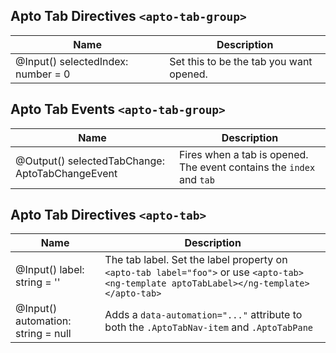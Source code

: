 ## Apto Tab Directives `<apto-tab-group>`
Name | Description
---- | -----------
@Input() selectedIndex: number = 0 | Set this to be the tab you want opened.

## Apto Tab Events `<apto-tab-group>`
Name | Description
---- | -----------
@Output() selectedTabChange: AptoTabChangeEvent | Fires when a tab is opened. The event contains the `index` and `tab`


## Apto Tab Directives `<apto-tab>`
Name | Description
---- | -----------
@Input() label: string = '' | The tab label. Set the label property on `<apto-tab label="foo">` or use `<apto-tab><ng-template aptoTabLabel></ng-template></apto-tab>`
@Input() automation: string = null | Adds a `data-automation="..."` attribute to both the `.AptoTabNav-item` and `.AptoTabPane`
